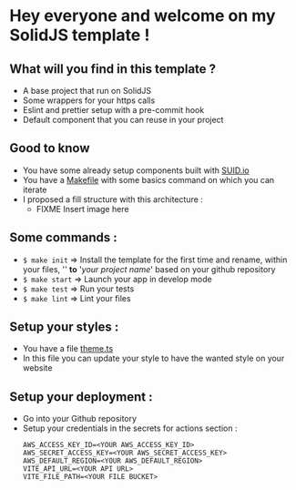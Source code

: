 # Hey everyone and welcome on my SolidJS template !

## What will you find in this template ?

- A base project that run on SolidJS
- Some wrappers for your https calls
- Eslint and prettier setup with a pre-commit hook
- Default component that you can reuse in your project

## Good to know

- You have some already setup components built with [SUID.io](https://www.suid.io)
- You have a [Makefile](./Makefile) with some basics command on which you can iterate
- I proposed a fill structure with this architecture :
  - FIXME Insert image here

## Some commands :

- `$ make init` => Install the template for the first time and rename, within your files, '' **to** '_your project
  name_' based on your github repository
- `$ make start` => Launch your app in develop mode
- `$ make test` => Run your tests
- `$ make lint` => Lint your files

## Setup your styles :

- You have a file [theme.ts](./src/shared/styles/theme.ts)
- In this file you can update your style to have the wanted style on your website

## Setup your deployment :

- Go into your Github repository
- Setup your credentials in the secrets for actions section :
  ```shell
  AWS_ACCESS_KEY_ID=<YOUR AWS_ACCESS_KEY_ID>
  AWS_SECRET_ACCESS_KEY=<YOUR AWS_SECRET_ACCESS_KEY>
  AWS_DEFAULT_REGION=<YOUR AWS_DEFAULT_REGION>
  VITE_API_URL=<YOUR API URL>
  VITE_FILE_PATH=<YOUR FILE BUCKET>
  ```
